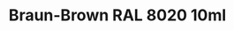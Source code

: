 ---
layout: product
title: "Braun-Brown RAL 8020  10ml"
price: "330" 
desc: "Acrylic Laquer 10mL"
img_path: "/assets/img/RC069.webp"
brand: "AK "
available: false
special_offer: false
new: false
soon: false
cat: "020000"
subcat: "020200"
subsubcat: "020201"
sifra: "RC069"
popular: false
spec: false
---